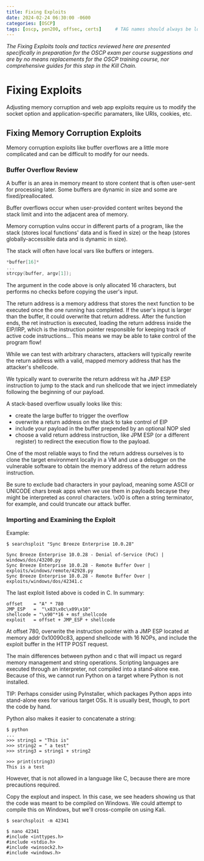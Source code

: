 ```yaml
---
title: Fixing Exploits
date: 2024-02-24 06:30:00 -0600
categories: [OSCP]
tags: [oscp, pen200, offsec, certs]     # TAG names should always be lowercase
---
```

*The Fixing Exploits tools and tactics reviewed here are presented specifically in preparation for the OSCP exam per course suggestions and are by no means replacements for the OSCP training course, nor comprehensive guides for this step in the Kill Chain.*

# Fixing Exploits

Adjusting memory corruption and web app exploits require us to modify the socket option and application-specific paramaters, like URIs, cookies, etc.

## Fixing Memory Corruption Exploits

Memory corruption exploits like buffer overflows are a little more complicated and can be difficult to modify for our needs.

### Buffer Overflow Review

A buffer is an area in memory meant to store content that is often user-sent for processing later. Some buffers are dynamic in size and some are fixed/preallocated.

Buffer overflows occur when user-provided content writes beyond the stack limit and into the adjacent area of memory.

Memory corruption vulns occur in different parts of a program, like the stack (stores local functions' data and is fixed in size) or the heap (stores globally-accessible data and is dynamic in size).

The stack will often have local vars like buffers or integers.

```c
*buffer[16]*
...
strcpy(buffer, argv[1]);
```

The argument in the code above is only allocated 16 characters, but performs no checks before copying the user's input.

The return address is a memory address that stores the next function to be executed once the one running has completed. If the user's input is larger than the buffer, it could overwrite that return address. After the function ends, the ret instruction is executed, loading the return address inside the EIP/IRP, which is the instruction pointer responsible for keeping track of active code instructions... This means we may be able to take control of the program flow!

While we can test with arbitrary characters, attackers will typically rewrite the return address with a valid, mapped memory address that has the attacker's shellcode.

We typically want to overwrite the return address wit ha JMP ESP instruction to jump to the stack and run shellcode that we inject immediately following the beginning of our payload.

A stack-based overflow usually looks like this:
- create the large buffer to trigger the overflow
- overwrite a return address on the stack to take control of EIP
- include your payload in the buffer prepended by an optional NOP sled
- choose a valid return address instruction, like JPM ESP (or a different register) to redirect the execution flow to the payload.

One of the most reliable ways to find the return address ourselves is to clone the target environment locally in a VM and use a debugger on the vulnerable software to obtain the memory address of the return address instruction.

Be sure to exclude bad characters in your payload, meaning some ASCII or UNICODE chars break apps when we use them in payloads becayse they might be interpreted as conrol characters. \x00 is often a string terminator, for example, and could truncate our attack buffer.

### Importing and Examining the Exploit

Example:

```console
$ searchsploit "Sync Breeze Enterprise 10.0.28"

Sync Breeze Enterprise 10.0.28 - Denial of-Service (PoC) | windows/dos/43200.py
Sync Breeze Enterprise 10.0.28 - Remote Buffer Over | exploits/windows/remote/42928.py
Sync Breeze Enterprise 10.0.28 - Remote Buffer Over | exploits/windows/dos/42341.c
```

The last exploit listed above is coded in C. In summary:

```
offset    = "A" * 780 
JMP_ESP   =  "\x83\x0c\x09\x10"
shellcode = "\x90"*16 + msf_shellcode
exploit   = offset + JMP_ESP + shellcode
```

At offset 780, overwrite the instruction pointer with a JMP ESP located at memory addr 0x10090c83, append shellcode with 16 NOPs, and include the exploit buffer in the HTTP POST request.

The main differences between python and c that will impact us regard memory management and string operations. Scripting languages are executed through an interpreter, not compiled into a stand-alone exe. Because of this, we cannot run Python on a target where Python is not installed.

TIP: Perhaps consider using PyInstaller, which packages Python apps into stand-alone exes for various target OSs. It is usually best, though, to port the code by hand.

Python also makes it easier to concatenate a string:

```console
$ python
...
>>> string1 = "This is"
>>> string2 = " a test"
>>> string3 = string1 + string2

>>> print(string3)
This is a test
```

However, that is not allowed in a language like C, because there are more precautions required.

Copy the explout and inspect. In this case, we see headers showing us that the code was meant to be compiled on Windows. We could attempt to compile this on Windows, but we'll cross-compile on using Kali.

```console
$ searchsploit -m 42341

$ nano 42341
#include <inttypes.h>
#include <stdio.h>
#include <winsock2.h>
#include <windows.h>
```


